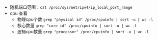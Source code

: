 - 随机端口范围：`cat /proc/sys/net/ipv4/ip_local_port_range`
- cpu 查看
  - 物理cpu个数 `grep "physical id" /proc/cpuinfo | sort -u | wc -l`
  - 核心数量 `grep "core id" /proc/cpuinfo | sort -u | wc -l`
  - 逻辑cpu数量 `grep "processor" /proc/cpuinfo | sort -u | wc -l`
